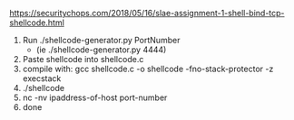 https://securitychops.com/2018/05/16/slae-assignment-1-shell-bind-tcp-shellcode.html

1. Run ./shellcode-generator.py PortNumber
    - (ie ./shellcode-generator.py 4444)
2. Paste shellcode into shellcode.c
3. compile with: gcc shellcode.c -o shellcode -fno-stack-protector -z execstack
4. ./shellcode
5. nc -nv ipaddress-of-host port-number
6. done
